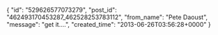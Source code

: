  {
   "id": "529626577073279",
   "post_id": "462493170453287_462528253783112",
   "from_name": "Pete Daoust",
   "message": "get it....",
   "created_time": "2013-06-26T03:56:28+0000"
 }
